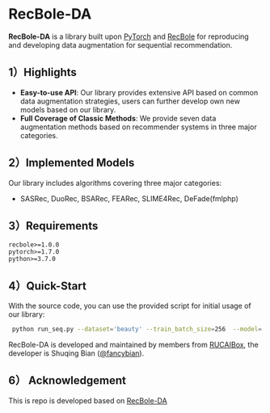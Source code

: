 # RecBole-DA

**RecBole-DA** is a library built upon [PyTorch](https://pytorch.org) and [RecBole](https://github.com/RUCAIBox/RecBole) for reproducing and developing data augmentation for sequential recommendation. 

## 1）Highlights

* **Easy-to-use API**:
    Our library provides extensive API based on common data augmentation strategies, users can further develop own new models based on our library.
* **Full Coverage of Classic Methods**:
    We provide seven data augmentation methods based on recommender systems in three major categories.

## 2）Implemented Models

Our library includes algorithms covering three major categories:

* SASRec, DuoRec, BSARec, FEARec, SLIME4Rec, DeFade(fmlphp)

## 3）Requirements

```
recbole>=1.0.0
pytorch>=1.7.0
python>=3.7.0
```

## 4）Quick-Start

With the source code, you can use the provided script for initial usage of our library:

```bash
 python run_seq.py --dataset='beauty' --train_batch_size=256  --model='FMLPHP' --eval_epoch=-1 --shuffle=True --aug=aug --gpu_id=1  --kernel_size=5 --hidden_dropout_prob=0.4 --contrast=None --freq_dropout_prob=0.4 --high_freq_dropout_prob=0.6
```

RecBole-DA is developed and maintained by members from [RUCAIBox](http://aibox.ruc.edu.cn/), the developer is Shuqing Bian ([@fancybian](https://github.com/fancybian)).

## 6） Acknowledgement
This is repo is developed based on [RecBole-DA](https://github.com/RUCAIBox/RecBole-DA)
